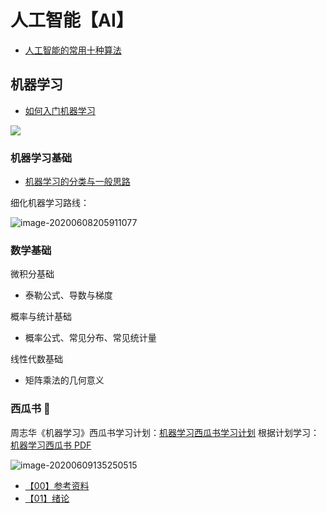 # 人工智能【AI】

* [人工智能的常用十种算法](人工智能/人工智能的常用十种算法.md)



## 机器学习

* [如何入门机器学习](人工智能/机器学习/如何入门机器学习.md)

![](https://gitee.com/wugenqiang/PictureBed/raw/master/NoteBook/20200607103038.jpg)

### 机器学习基础

* [机器学习的分类与一般思路](人工智能/机器学习/机器学习的分类与一般思路.md)



细化机器学习路线：

![image-20200608205911077](https://gitee.com/wugenqiang/PictureBed/raw/master/NoteBook/20200608205913.png)



### 数学基础



微积分基础

* 泰勒公式、导数与梯度

概率与统计基础

* 概率公式、常见分布、常见统计量

线性代数基础

* 矩阵乘法的几何意义

### 西瓜书 🍉

周志华《机器学习》西瓜书学习计划：[机器学习西瓜书学习计划](https://notebook.js.org/人工智能/机器学习/西瓜书/机器学习西瓜书学习计划.pdf) 根据计划学习：[机器学习西瓜书 PDF](https://wugenqiang.gitee.io/file-storage/pdf.js/web/viewer.html?file=../../机器学习/周志华-机器学习_.pdf)

![image-20200609135250515](https://gitee.com/wugenqiang/PictureBed/raw/master/NoteBook/20200609135300.png)

* [【00】参考资料](人工智能/机器学习/西瓜书/参考资料.md)
* [【01】绪论](人工智能/机器学习/西瓜书/一、绪论.md)

